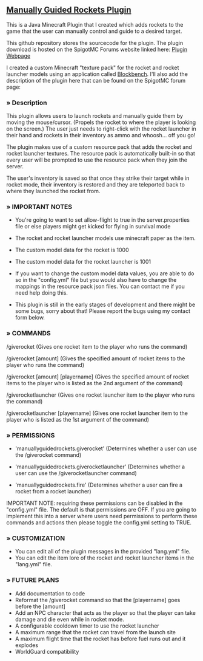 ## [Manually Guided Rockets Plugin](https://www.spigotmc.org/resources/manually-guided-rockets.107215/)
This is a Java Minecraft Plugin that I created which adds rockets to the game that the user can manually control and guide to a desired target.

This github repository stores the sourcecode for the plugin. The plugin download is hosted on the SpigotMC Forums website linked here: [Plugin Webpage](https://www.spigotmc.org/resources/manually-guided-rockets.107215/)

I created a custom Minecraft "texture pack" for the rocket and rocket launcher models using an application called [Blockbench](https://www.blockbench.net/). I'll also add the description of the plugin here that can be found on the SpigotMC forum page:

### » Description
This plugin allows users to launch rockets and manually guide them by moving the mouse/cursor. (Propels the rocket to where the player is looking on the screen.) The user just needs to right-click with the rocket launcher in their hand and rockets in their inventory as ammo and whoosh... off you go!

The plugin makes use of a custom resource pack that adds the rocket and rocket launcher textures. The resource pack is automatically built-in so that every user will be prompted to use the resource pack when they join the server.

The user's inventory is saved so that once they strike their target while in rocket mode, their inventory is restored and they are teleported back to where they launched the rocket from.

### » IMPORTANT NOTES
- You're going to want to set allow-flight to true in the server.properties file or else players might get kicked for flying in survival mode

- The rocket and rocket launcher models use minecraft paper as the item.
- The custom model data for the rocket is 1000
- The custom model data for the rocket launcher is 1001
- If you want to change the custom model data values, you are able to do so in the "config.yml" file but you would also have to change the mappings in the resource pack json files. You can contact me if you need help doing this.

- This plugin is still in the early stages of development and there might be some bugs, sorry about that! Please report the bugs using my contact form below.

### » COMMANDS
/giverocket
(Gives one rocket item to the player who runs the command)

/giverocket [amount]
(Gives the specified amount of rocket items to the player who runs the command)

/giverocket [amount] [playername]
(Gives the specified amount of rocket items to the player who is listed as the 2nd argument of the command)

/giverocketlauncher
(Gives one rocket launcher item to the player who runs the command)

/giverocketlauncher [playername]
(Gives one rocket launcher item to the player who is listed as the 1st argument of the command)

### » PERMISSIONS
- 'manuallyguidedrockets.giverocket'
(Determines whether a user can use the /giverocket command)

- 'manuallyguidedrockets.giverocketlauncher'
(Determines whether a user can use the /giverocketlauncher command)

- 'manuallyguidedrockets.fire'
(Determines whether a user can fire a rocket from a rocket launcher)

IMPORTANT NOTE: requiring these permissions can be disabled in the "config.yml" file. The default is that permissions are OFF. If you are going to implement this into a server where users need permissions to perform these commands and actions then please toggle the config.yml setting to TRUE.


### » CUSTOMIZATION
- You can edit all of the plugin messages in the provided "lang.yml" file.
- You can edit the item lore of the rocket and rocket launcher items in the "lang.yml" file.

### » FUTURE PLANS
- Add documentation to code
- Reformat the /giverocket command so that the [playername] goes before the [amount]
- Add an NPC character that acts as the player so that the player can take damage and die even while in rocket mode.
- A configurable cooldown timer to use the rocket launcher
- A maximum range that the rocket can travel from the launch site
- A maximum flight time that the rocket has before fuel runs out and it explodes
- WorldGuard compatibility
